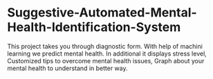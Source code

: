 # Suggestive-Automated-Mental-Health-Identification-System
This project takes you through diagnostic form. With help of machini learning we predict mental health. In additional it displays stress level, Customized tips to overcome mental health issues, Graph about your mental health to understand in better way.

